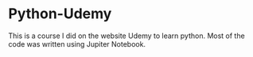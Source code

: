 # Python-Udemy

This is a course I did on the website Udemy to learn python. Most of the code was written using Jupiter Notebook.
